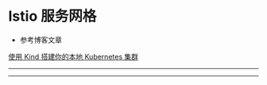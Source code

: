 
# Istio 服务网格

* 参考博客文章

[使用 Kind 搭建你的本地 Kubernetes 集群](https://zhuanlan.zhihu.com/p/60464867)

********************************************************************************************************************************************************************************************************

********************************************************************************************************************************************************************************************************